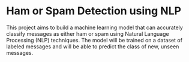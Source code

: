 # Ham or Spam Detection using NLP

This project aims to build a machine learning model that can accurately classify messages as either ham or spam using Natural Language Processing (NLP) techniques. The model will be trained on a dataset of labeled messages and will be able to predict the class of new, unseen messages.